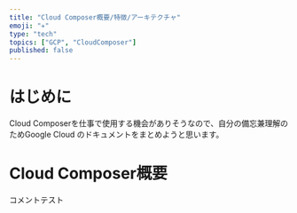 ```yaml
---
title: "Cloud Composer概要/特徴/アーキテクチャ"
emoji: "✈️"
type: "tech"
topics: ["GCP", "CloudComposer"]
published: false
---
```


# はじめに
Cloud Composerを仕事で使用する機会がありそうなので、自分の備忘兼理解のためGoogle Cloud のドキュメントをまとめようと思います。

# Cloud Composer概要
コメントテスト
